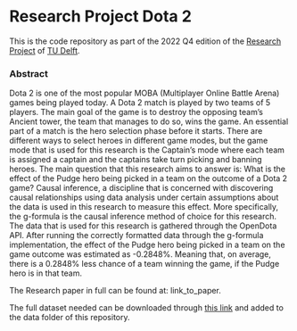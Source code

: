 # Research Project Dota 2

This is the code repository as part of the 2022 Q4 edition of the
[Research Project](https://github.com/TU-Delft-CSE/Research-Project)
of [TU Delft](https://https//github.com/TU-Delft-CSE).

### Abstract
Dota 2 is one of the most popular MOBA (Multiplayer Online Battle Arena) games being played today. A Dota 2 match is
played by two teams of 5 players. The main goal of the game is to destroy the opposing team’s Ancient tower, the team
that manages to do so, wins the game. An essential part of a match is the hero selection phase before it starts. There
are different ways to select heroes in different game modes, but the game mode that is used for this research is the
Captain’s mode where each team is assigned a captain and the captains take turn picking and banning heroes. The main
question that this research aims to answer is: What is the effect of the Pudge hero being picked in a team on the
outcome of a Dota 2 game? Causal inference, a discipline that is concerned with discovering causal relationships using
data analysis under certain assumptions about the data is used in this research to measure this effect. More
specifically, the g-formula is the causal inference method of choice for this research. The data that is used for this
research is gathered through the OpenDota API. After running the correctly formatted data through the g-formula
implementation, the effect of the Pudge hero being picked in a team on the game outcome was estimated as -0.2848%.
Meaning that, on average, there is a 0.2848% less chance of a team winning the game, if the Pudge hero is in that team.

The Research paper in full can be found at: link_to_paper.

The full dataset needed can be downloaded
through [this link](https://figshare.com/s/d0d019862fbe2bc5fbc6)
and added to the data folder of this repository.

